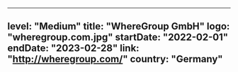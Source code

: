 
---
level: "Medium"
title: "WhereGroup GmbH"
logo: "wheregroup.com.jpg"
startDate: "2022-02-01"
endDate: "2023-02-28"
link: "http://wheregroup.com/"
country: "Germany"
---
